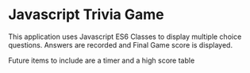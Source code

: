 # Javascript Trivia Game

This application uses Javascript ES6 Classes to display multiple choice questions.
Answers are recorded and Final Game score is displayed. 

Future items to include are a timer and a high score table


